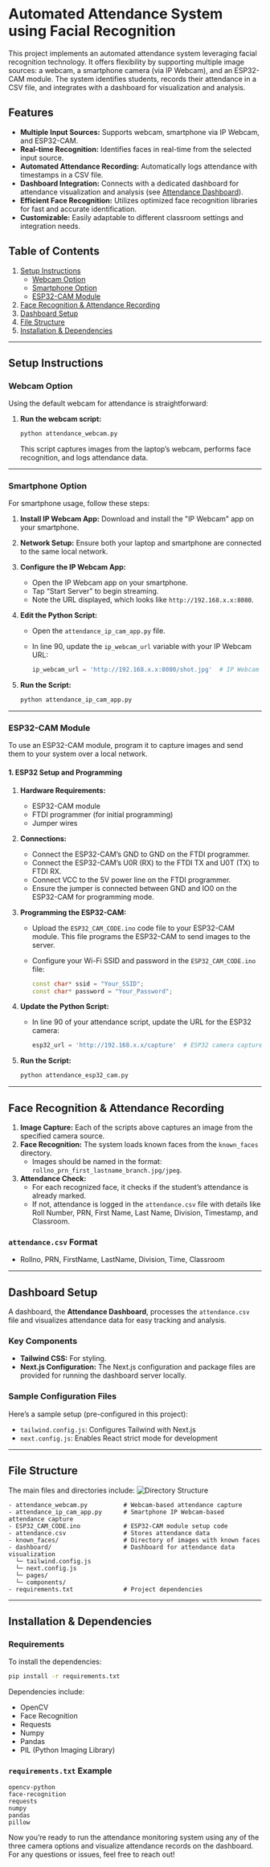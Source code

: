 # Automated Attendance System using Facial Recognition

This project implements an automated attendance system leveraging facial recognition technology. It offers flexibility by supporting multiple image sources: a webcam, a smartphone camera (via IP Webcam), and an ESP32-CAM module.  The system identifies students, records their attendance in a CSV file, and integrates with a dashboard for visualization and analysis.

## Features

- **Multiple Input Sources:** Supports webcam, smartphone via IP Webcam, and ESP32-CAM.
- **Real-time Recognition:**  Identifies faces in real-time from the selected input source.
- **Automated Attendance Recording:** Automatically logs attendance with timestamps in a CSV file.
- **Dashboard Integration:**  Connects with a dedicated dashboard for attendance visualization and analysis (see [Attendance Dashboard](#attendance-dashboard)).
- **Efficient Face Recognition:**  Utilizes optimized face recognition libraries for fast and accurate identification.
- **Customizable:** Easily adaptable to different classroom settings and integration needs.

## Table of Contents
1. [Setup Instructions](#setup-instructions)
   - [Webcam Option](#webcam-option)
   - [Smartphone Option](#smartphone-option)
   - [ESP32-CAM Module](#esp32-cam-module)
2. [Face Recognition & Attendance Recording](#face-recognition--attendance-recording)
3. [Dashboard Setup](#dashboard-setup)
4. [File Structure](#file-structure)
5. [Installation & Dependencies](#installation--dependencies)

---

## Setup Instructions

### Webcam Option

Using the default webcam for attendance is straightforward:

1. **Run the webcam script:**

   ```bash
   python attendance_webcam.py
   ```

   This script captures images from the laptop’s webcam, performs face recognition, and logs attendance data.

---

### Smartphone Option

For smartphone usage, follow these steps:

1. **Install IP Webcam App:** Download and install the "IP Webcam" app on your smartphone.
2. **Network Setup:** Ensure both your laptop and smartphone are connected to the same local network.
3. **Configure the IP Webcam App:**
   - Open the IP Webcam app on your smartphone.
   - Tap “Start Server” to begin streaming.
   - Note the URL displayed, which looks like `http://192.168.x.x:8080`.
4. **Edit the Python Script:**
   - Open the `attendance_ip_cam_app.py` file.
   - In line 90, update the `ip_webcam_url` variable with your IP Webcam URL:
   
     ```python
     ip_webcam_url = 'http://192.168.x.x:8080/shot.jpg'  # IP Webcam snapshot URL
     ```

5. **Run the Script:**

   ```bash
   python attendance_ip_cam_app.py
   ```

---

### ESP32-CAM Module

To use an ESP32-CAM module, program it to capture images and send them to your system over a local network.

#### 1. ESP32 Setup and Programming

1. **Hardware Requirements:**
   - ESP32-CAM module
   - FTDI programmer (for initial programming)
   - Jumper wires

2. **Connections:**
   - Connect the ESP32-CAM’s GND to GND on the FTDI programmer.
   - Connect the ESP32-CAM’s U0R (RX) to the FTDI TX and U0T (TX) to FTDI RX.
   - Connect VCC to the 5V power line on the FTDI programmer.
   - Ensure the jumper is connected between GND and IO0 on the ESP32-CAM for programming mode.

3. **Programming the ESP32-CAM:**
   - Upload the `ESP32_CAM_CODE.ino` code file to your ESP32-CAM module. This file programs the ESP32-CAM to send images to the server.
   - Configure your Wi-Fi SSID and password in the `ESP32_CAM_CODE.ino` file:

     ```cpp
     const char* ssid = "Your_SSID";
     const char* password = "Your_Password";
     ```

4. **Update the Python Script:**
   - In line 90 of your attendance script, update the URL for the ESP32 camera:

     ```python
     esp32_url = 'http://192.168.x.x/capture'  # ESP32 camera capture URL
     ```

5. **Run the Script:**

   ```bash
   python attendance_esp32_cam.py
   ```

---

## Face Recognition & Attendance Recording

1. **Image Capture:** Each of the scripts above captures an image from the specified camera source.
2. **Face Recognition:** The system loads known faces from the `known_faces` directory.
   - Images should be named in the format: `rollno_prn_first_lastname_branch.jpg/jpeg`.
3. **Attendance Check:**
   - For each recognized face, it checks if the student’s attendance is already marked.
   - If not, attendance is logged in the `attendance.csv` file with details like Roll Number, PRN, First Name, Last Name, Division, Timestamp, and Classroom.

### `attendance.csv` Format
- Rollno, PRN, FirstName, LastName, Division, Time, Classroom

---

## Dashboard Setup

A dashboard, the **Attendance Dashboard**, processes the `attendance.csv` file and visualizes attendance data for easy tracking and analysis.

### Key Components
- **Tailwind CSS:** For styling.
- **Next.js Configuration:** The Next.js configuration and package files are provided for running the dashboard server locally.

### Sample Configuration Files
Here’s a sample setup (pre-configured in this project):

- `tailwind.config.js`: Configures Tailwind with Next.js
- `next.config.js`: Enables React strict mode for development

---

## File Structure

The main files and directories include:
![Directory Structure](Directory_Structure.png)


```
- attendance_webcam.py          # Webcam-based attendance capture
- attendance_ip_cam_app.py      # Smartphone IP Webcam-based attendance capture
- ESP32_CAM_CODE.ino            # ESP32-CAM module setup code
- attendance.csv                # Stores attendance data
- known_faces/                  # Directory of images with known faces
- dashboard/                    # Dashboard for attendance data visualization
  └─ tailwind.config.js
  └─ next.config.js
  └─ pages/
  └─ components/
- requirements.txt              # Project dependencies
```

---

## Installation & Dependencies

### Requirements

To install the dependencies:

```bash
pip install -r requirements.txt
```

Dependencies include:
- OpenCV
- Face Recognition
- Requests
- Numpy
- Pandas
- PIL (Python Imaging Library)

### `requirements.txt` Example

```plaintext
opencv-python
face-recognition
requests
numpy
pandas
pillow
```

Now you’re ready to run the attendance monitoring system using any of the three camera options and visualize attendance records on the dashboard. For any questions or issues, feel free to reach out!
